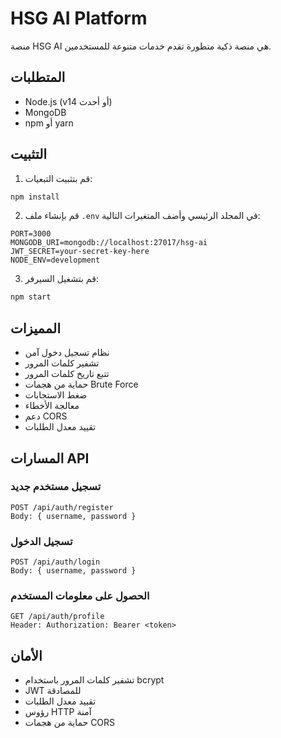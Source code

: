 # HSG AI Platform

منصة HSG AI هي منصة ذكية متطورة تقدم خدمات متنوعة للمستخدمين.

## المتطلبات

- Node.js (v14 أو أحدث)
- MongoDB
- npm أو yarn

## التثبيت

1. قم بتثبيت التبعيات:
```bash
npm install
```

2. قم بإنشاء ملف `.env` في المجلد الرئيسي وأضف المتغيرات التالية:
```
PORT=3000
MONGODB_URI=mongodb://localhost:27017/hsg-ai
JWT_SECRET=your-secret-key-here
NODE_ENV=development
```

3. قم بتشغيل السيرفر:
```bash
npm start
```

## المميزات

- نظام تسجيل دخول آمن
- تشفير كلمات المرور
- تتبع تاريخ كلمات المرور
- حماية من هجمات Brute Force
- ضغط الاستجابات
- معالجة الأخطاء
- دعم CORS
- تقييد معدل الطلبات

## المسارات API

### تسجيل مستخدم جديد
```
POST /api/auth/register
Body: { username, password }
```

### تسجيل الدخول
```
POST /api/auth/login
Body: { username, password }
```

### الحصول على معلومات المستخدم
```
GET /api/auth/profile
Header: Authorization: Bearer <token>
```

## الأمان

- تشفير كلمات المرور باستخدام bcrypt
- JWT للمصادقة
- تقييد معدل الطلبات
- رؤوس HTTP آمنة
- حماية من هجمات CORS 
